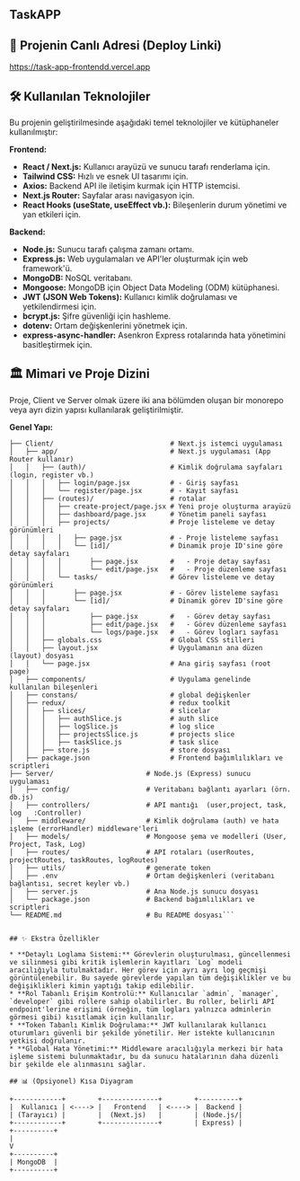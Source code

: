 ## TaskAPP

## 🔗 Projenin Canlı Adresi (Deploy Linki)
https://task-app-frontendd.vercel.app

## 🛠️ Kullanılan Teknolojiler

Bu projenin geliştirilmesinde aşağıdaki temel teknolojiler ve kütüphaneler kullanılmıştır:

**Frontend:**
* **React / Next.js:** Kullanıcı arayüzü ve sunucu tarafı renderlama için.
* **Tailwind CSS:** Hızlı ve esnek UI tasarımı için.
* **Axios:** Backend API ile iletişim kurmak için HTTP istemcisi.
* **Next.js Router:** Sayfalar arası navigasyon için.
* **React Hooks (useState, useEffect vb.):** Bileşenlerin durum yönetimi ve yan etkileri için.

**Backend:**
* **Node.js:** Sunucu tarafı çalışma zamanı ortamı.
* **Express.js:** Web uygulamaları ve API'ler oluşturmak için web framework'ü.
* **MongoDB:** NoSQL veritabanı.
* **Mongoose:** MongoDB için Object Data Modeling (ODM) kütüphanesi.
* **JWT (JSON Web Tokens):** Kullanıcı kimlik doğrulaması ve yetkilendirmesi için.
* **bcrypt.js:** Şifre güvenliği için hashleme.
* **dotenv:** Ortam değişkenlerini yönetmek için.
* **express-async-handler:** Asenkron Express rotalarında hata yönetimini basitleştirmek için.

## 🏛️ Mimari ve Proje Dizini

Proje, Client ve Server olmak üzere iki ana bölümden oluşan bir monorepo veya ayrı dizin yapısı kullanılarak geliştirilmiştir.

**Genel Yapı:**

```proje-ana-dizini/
├── Client/                             # Next.js istemci uygulaması
│   ├── app/                            # Next.js uygulaması (App Router kullanır)
│   │   ├── (auth)/                     # Kimlik doğrulama sayfaları (login, register vb.)
│   │   │   ├── login/page.jsx          # - Giriş sayfası
│   │   │   └── register/page.jsx       # - Kayıt sayfası
│   │   ├── (routes)/                   # rotalar
│   │   │   ├── create-project/page.jsx # Yeni proje oluşturma arayüzü
│   │   │   ├── dashboard/page.jsx      # Yönetim paneli sayfası
│   │   │   ├── projects/               # Proje listeleme ve detay görünümleri
│   │   │   │   ├── page.jsx            # - Proje listeleme sayfası
│   │   │   │   └── [id]/               # Dinamik proje ID'sine göre detay sayfaları
│   │   │   │       ├── page.jsx        #   - Proje detay sayfası
│   │   │   │       └── edit/page.jsx   #   - Proje düzenleme sayfası
│   │   │   └── tasks/                  # Görev listeleme ve detay görünümleri
│   │   │       ├── page.jsx            # - Görev listeleme sayfası
│   │   │       └── [id]/               # Dinamik görev ID'sine göre detay sayfaları
│   │   │           ├── page.jsx        #   - Görev detay sayfası
│   │   │           ├── edit/page.jsx   #   - Görev düzenleme sayfası
│   │   │           └── logs/page.jsx   #   - Görev logları sayfası
│   │   ├── globals.css                 # Global CSS stilleri
│   │   ├── layout.jsx                  # Uygulamanın ana düzen (layout) dosyası
│   │   └── page.jsx                    # Ana giriş sayfası (root page)
│   ├── components/                     # Uygulama genelinde kullanılan bileşenleri
│   ├── constans/                       # global değişkenler
│   ├── redux/                          # redux toolkit
│   │   ├── slices/                     # slicelar
│   │   │   ├── authSlice.js            # auth slice
│   │   │   ├── logSlice.js             # log slice
│   │   │   ├── projectsSlice.js        # projects slice
│   │   │   ├── taskSlice.js            # task slice
│   │   ├── store.js                    # store dosyası
│   ├── package.json                    # Frontend bağımlılıkları ve scriptleri
├── Server/                       # Node.js (Express) sunucu uygulaması
│   ├── config/                   # Veritabanı bağlantı ayarları (örn. db.js)
│   ├── controllers/              # API mantığı  (user,project, task, log   :Controller)
│   ├── middleware/               # Kimlik doğrulama (auth) ve hata işleme (errorHandler) middleware'leri
│   ├── models/                   # Mongoose şema ve modelleri (User, Project, Task, Log)
│   ├── routes/                   # API rotaları (userRoutes, projectRoutes, taskRoutes, logRoutes)
│   ├── utils/                    # generate token
│   ├── .env                      # Ortam değişkenleri (veritabanı bağlantısı, secret keyler vb.)
│   ├── server.js                 # Ana Node.js sunucu dosyası
│   └── package.json              # Backend bağımlılıkları ve scriptleri
└── README.md                     # Bu README dosyası```               


## ✨ Ekstra Özellikler

* **Detaylı Loglama Sistemi:** Görevlerin oluşturulması, güncellenmesi ve silinmesi gibi kritik işlemlerin kayıtları `Log` modeli aracılığıyla tutulmaktadır. Her görev için ayrı ayrı log geçmişi görüntülenebilir. Bu sayede görevlerde yapılan tüm değişiklikler ve bu değişiklikleri kimin yaptığı takip edilebilir.
* **Rol Tabanlı Erişim Kontrolü:** Kullanıcılar `admin`, `manager`, `developer` gibi rollere sahip olabilirler. Bu roller, belirli API endpoint'lerine erişimi (örneğin, tüm logları yalnızca adminlerin görmesi gibi) kısıtlamak için kullanılır.
* **Token Tabanlı Kimlik Doğrulama:** JWT kullanılarak kullanıcı oturumları güvenli bir şekilde yönetilir. Her istekte kullanıcının yetkisi doğrulanır.
* **Global Hata Yönetimi:** Middleware aracılığıyla merkezi bir hata işleme sistemi bulunmaktadır, bu da sunucu hatalarının daha düzenli bir şekilde ele alınmasını sağlar.

## 📊 (Opsiyonel) Kısa Diyagram

+------------+        +--------------+        +----------+
|  Kullanıcı | <----> |   Frontend   | <----> |  Backend |
| (Tarayıcı) |        |  (Next.js)   |        | (Node.js/|
+------------+        +--------------+        | Express) |
+----------+
|
V
+----------+
| MongoDB  |
+----------+